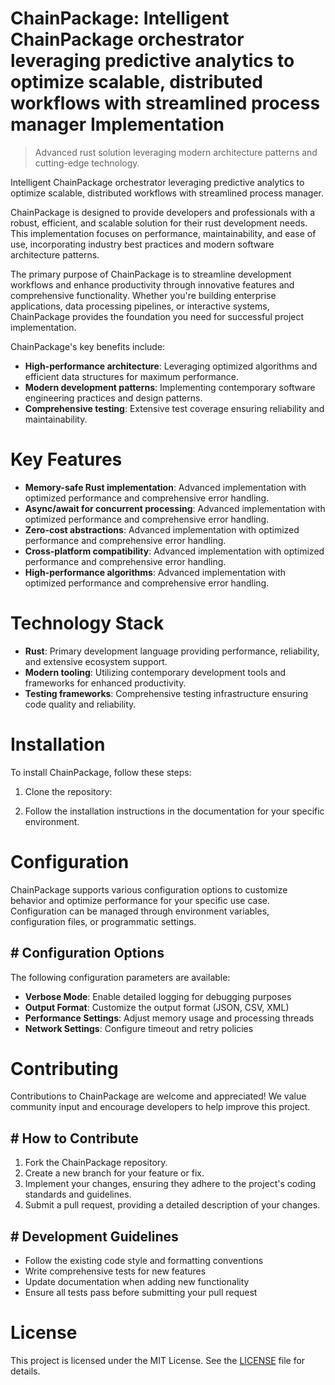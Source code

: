 <!-- fallback_ChainPackage_20251020003531_82339 -->

# ChainPackage: Intelligent ChainPackage orchestrator leveraging predictive analytics to optimize scalable, distributed workflows with streamlined process manager Implementation
> Advanced rust solution leveraging modern architecture patterns and cutting-edge technology.

Intelligent ChainPackage orchestrator leveraging predictive analytics to optimize scalable, distributed workflows with streamlined process manager.

ChainPackage is designed to provide developers and professionals with a robust, efficient, and scalable solution for their rust development needs. This implementation focuses on performance, maintainability, and ease of use, incorporating industry best practices and modern software architecture patterns.

The primary purpose of ChainPackage is to streamline development workflows and enhance productivity through innovative features and comprehensive functionality. Whether you're building enterprise applications, data processing pipelines, or interactive systems, ChainPackage provides the foundation you need for successful project implementation.

ChainPackage's key benefits include:

* **High-performance architecture**: Leveraging optimized algorithms and efficient data structures for maximum performance.
* **Modern development patterns**: Implementing contemporary software engineering practices and design patterns.
* **Comprehensive testing**: Extensive test coverage ensuring reliability and maintainability.

# Key Features

* **Memory-safe Rust implementation**: Advanced implementation with optimized performance and comprehensive error handling.
* **Async/await for concurrent processing**: Advanced implementation with optimized performance and comprehensive error handling.
* **Zero-cost abstractions**: Advanced implementation with optimized performance and comprehensive error handling.
* **Cross-platform compatibility**: Advanced implementation with optimized performance and comprehensive error handling.
* **High-performance algorithms**: Advanced implementation with optimized performance and comprehensive error handling.

# Technology Stack

* **Rust**: Primary development language providing performance, reliability, and extensive ecosystem support.
* **Modern tooling**: Utilizing contemporary development tools and frameworks for enhanced productivity.
* **Testing frameworks**: Comprehensive testing infrastructure ensuring code quality and reliability.

# Installation

To install ChainPackage, follow these steps:

1. Clone the repository:


2. Follow the installation instructions in the documentation for your specific environment.

# Configuration

ChainPackage supports various configuration options to customize behavior and optimize performance for your specific use case. Configuration can be managed through environment variables, configuration files, or programmatic settings.

## # Configuration Options

The following configuration parameters are available:

* **Verbose Mode**: Enable detailed logging for debugging purposes
* **Output Format**: Customize the output format (JSON, CSV, XML)
* **Performance Settings**: Adjust memory usage and processing threads
* **Network Settings**: Configure timeout and retry policies

# Contributing

Contributions to ChainPackage are welcome and appreciated! We value community input and encourage developers to help improve this project.

## # How to Contribute

1. Fork the ChainPackage repository.
2. Create a new branch for your feature or fix.
3. Implement your changes, ensuring they adhere to the project's coding standards and guidelines.
4. Submit a pull request, providing a detailed description of your changes.

## # Development Guidelines

* Follow the existing code style and formatting conventions
* Write comprehensive tests for new features
* Update documentation when adding new functionality
* Ensure all tests pass before submitting your pull request

# License

This project is licensed under the MIT License. See the [LICENSE](https://github.com/xxxPOUPOUxxx/ChainPackage/blob/main/LICENSE) file for details.
